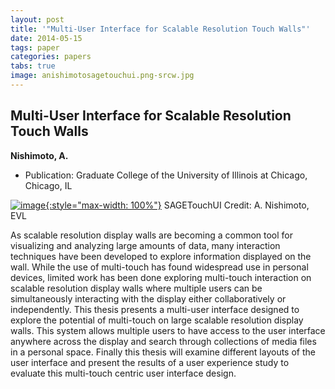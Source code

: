 ```yaml
---
layout: post
title: '"Multi-User Interface for Scalable Resolution Touch Walls"'
date: 2014-05-15
tags: paper
categories: papers
tabs: true
image: anishimotosagetouchui.png-srcw.jpg
---
```


## Multi-User Interface for Scalable Resolution Touch Walls
**Nishimoto, A.**
- Publication: Graduate College of the University of Illinois at Chicago, Chicago, IL


[![image](https://www.evl.uic.edu/output/originals/anishimotosagetouchui.png-srcw.jpg){:style="max-width: 100%"}](https://www.evl.uic.edu/output/originals/anishimotosagetouchui.png-srcw.jpg)
SAGETouchUI
Credit: A. Nishimoto, EVL

As scalable resolution display walls are becoming a common tool for visualizing and analyzing large amounts of data, many interaction techniques have been developed to explore information displayed on the wall. While the use of multi-touch has found widespread use in personal devices, limited work has been done exploring multi-touch interaction on scalable resolution display walls where multiple users can be simultaneously interacting with the display either collaboratively or independently. This thesis presents a multi-user interface designed to explore the potential of multi-touch on large scalable resolution display walls. This system allows multiple users to have access to the user interface anywhere across the display and search through collections of media files in a personal space. Finally this thesis will examine different layouts of the user interface and present the results of a user experience study to evaluate this multi-touch centric user interface design.
